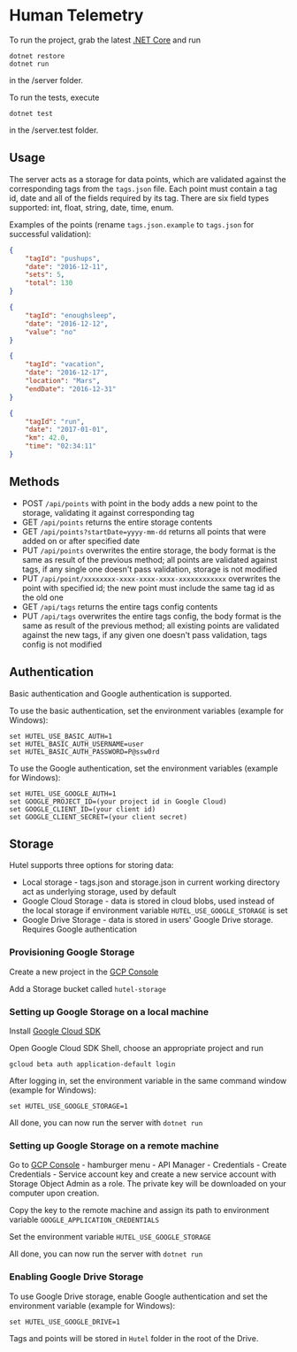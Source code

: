# Human Telemetry

To run the project, grab the latest [.NET Core](https://www.microsoft.com/net/core) and run

```Shell
dotnet restore
dotnet run
```

in the /server folder.

To run the tests, execute

```Shell
dotnet test
```

in the /server.test folder.


## Usage

The server acts as a storage for data points, which are validated against the corresponding tags from the `tags.json` file. Each point must contain a tag id, date and all of the fields required by its tag. There are six field types supported: int, float, string, date, time, enum.

Examples of the points (rename `tags.json.example` to `tags.json` for successful validation):

```JSON
{
    "tagId": "pushups",
    "date": "2016-12-11",
    "sets": 5,
    "total": 130
}
```

```JSON
{
    "tagId": "enoughsleep",
    "date": "2016-12-12",
    "value": "no"
}
```

```JSON
{
    "tagId": "vacation",
    "date": "2016-12-17",
    "location": "Mars",
    "endDate": "2016-12-31"
}
```

```JSON
{
    "tagId": "run",
    "date": "2017-01-01",
    "km": 42.0,
    "time": "02:34:11"
}
```

## Methods

* POST `/api/points` with point in the body adds a new point to the storage, validating it against corresponding tag
* GET `/api/points` returns the entire storage contents
* GET `/api/points?startDate=yyyy-mm-dd` returns all points that were added on or after specified date
* PUT `/api/points` overwrites the entire storage, the body format is the same as result of the previous method; all points are validated against tags, if any single one doesn't pass validation, storage is not modified
* PUT `/api/point/xxxxxxxx-xxxx-xxxx-xxxx-xxxxxxxxxxxx` overwrites the point with specified id; the new point must include the same tag id as the old one
* GET `/api/tags` returns the entire tags config contents
* PUT `/api/tags` overwrites the entire tags config, the body format is the same as result of the previous method; all existing points are validated against the new tags, if any given one doesn't pass validation, tags config is not modified

## Authentication

Basic authentication and Google authentication is supported.

To use the basic authentication, set the environment variables (example for Windows):

```Batchfile
set HUTEL_USE_BASIC_AUTH=1
set HUTEL_BASIC_AUTH_USERNAME=user
set HUTEL_BASIC_AUTH_PASSWORD=P@ssw0rd
```

To use the Google authentication, set the environment variables (example for Windows):

```Batchfile
set HUTEL_USE_GOOGLE_AUTH=1
set GOOGLE_PROJECT_ID=(your project id in Google Cloud)
set GOOGLE_CLIENT_ID=(your client id)
set GOOGLE_CLIENT_SECRET=(your client secret)
```

## Storage

Hutel supports three options for storing data:

* Local storage - tags.json and storage.json in current working directory act as underlying storage, used by default
* Google Cloud Storage - data is stored in cloud blobs, used instead of the local storage if environment variable `HUTEL_USE_GOOGLE_STORAGE` is set
* Google Drive Storage - data is stored in users' Google Drive storage. Requires Google authentication

### Provisioning Google Storage

Create a new project in the [GCP Console](https://console.cloud.google.com/home/dashboard)

Add a Storage bucket called `hutel-storage`

### Setting up Google Storage on a local machine

Install [Google Cloud SDK](https://cloud.google.com/sdk/)

Open Google Cloud SDK Shell, choose an appropriate project and run

```Shell
gcloud beta auth application-default login
```

After logging in, set the environment variable in the same command window (example for Windows):

```Batchfile
set HUTEL_USE_GOOGLE_STORAGE=1
```

All done, you can now run the server with `dotnet run`

### Setting up Google Storage on a remote machine

Go to [GCP Console](https://console.cloud.google.com/home/dashboard) - hamburger menu - API Manager - Credentials - Create Credentials - Service account key and create a new service account with Storage Object Admin as a role. The private key will be downloaded on your computer upon creation.

Copy the key to the remote machine and assign its path to environment variable `GOOGLE_APPLICATION_CREDENTIALS`

Set the environment variable `HUTEL_USE_GOOGLE_STORAGE`

All done, you can now run the server with `dotnet run`

### Enabling Google Drive Storage

To use Google Drive storage, enable Google authentication and set the environment variable (example for Windows):

```Batchfile
set HUTEL_USE_GOOGLE_DRIVE=1
```

Tags and points will be stored in `Hutel` folder in the root of the Drive.